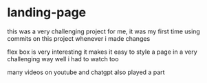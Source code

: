 # landing-page

this was a very challenging project for me, it was my first time 
using commits on this project whenever i made changes 

flex box is very interesting it makes it easy to style a page 
in a very challenging way well i had to watch too 

many videos on youtube and chatgpt also played a part 

